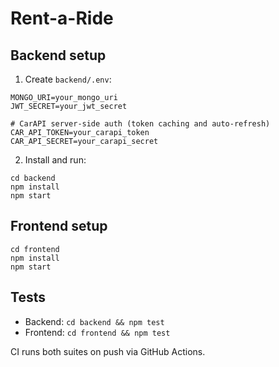 # Rent-a-Ride

## Backend setup

1) Create `backend/.env`:

```
MONGO_URI=your_mongo_uri
JWT_SECRET=your_jwt_secret

# CarAPI server-side auth (token caching and auto-refresh)
CAR_API_TOKEN=your_carapi_token
CAR_API_SECRET=your_carapi_secret
```

2) Install and run:

```
cd backend
npm install
npm start
```

## Frontend setup

```
cd frontend
npm install
npm start
```

## Tests

- Backend: `cd backend && npm test`
- Frontend: `cd frontend && npm test`

CI runs both suites on push via GitHub Actions.